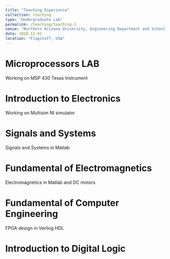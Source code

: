 ```yaml
---
title: "Teaching Experience"
collection: teaching
type: "Undergraduate Lab"
permalink: /teaching/teaching-1
venue: "Northern Arizona University, Engineering Department and School of Informatics"
date: 2018-12-01
location: "Flagstaff, USA"
---
```


Microprocessors LAB
======
Working on MSP 430 Texas Instrument

Introduction to Electronics
======
Working on Multisim NI simulator

Signals and Systems
======
Signals and Systems in Matlab

Fundamental of Electromagnetics
======
Electromagnetics in Matlab and DC motors

Fundamental of Computer Engineering
======
FPGA design in Verilog HDL

Introduction to Digital Logic
======
